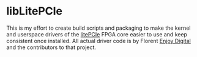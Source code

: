 # libLitePCIe

This is my effort to create build scripts and packaging to make the kernel and userspace drivers of the [litePCIe](https://github.com/enjoy-digital/litepcie) FPGA core easier to use and keep consistent once installed. All actual driver code is by Florent [Enjoy Digital](https://github.com/enjoy-digital) and the contributors to that project.
